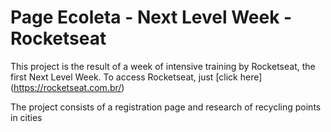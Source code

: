  # Page Ecoleta - Next Level Week - Rocketseat

This project is the result of a week of intensive training by Rocketseat, the
first Next Level Week. To access Rocketseat, just [click here] (https://rocketseat.com.br/)


The project consists of a registration page and research of recycling points in cities
